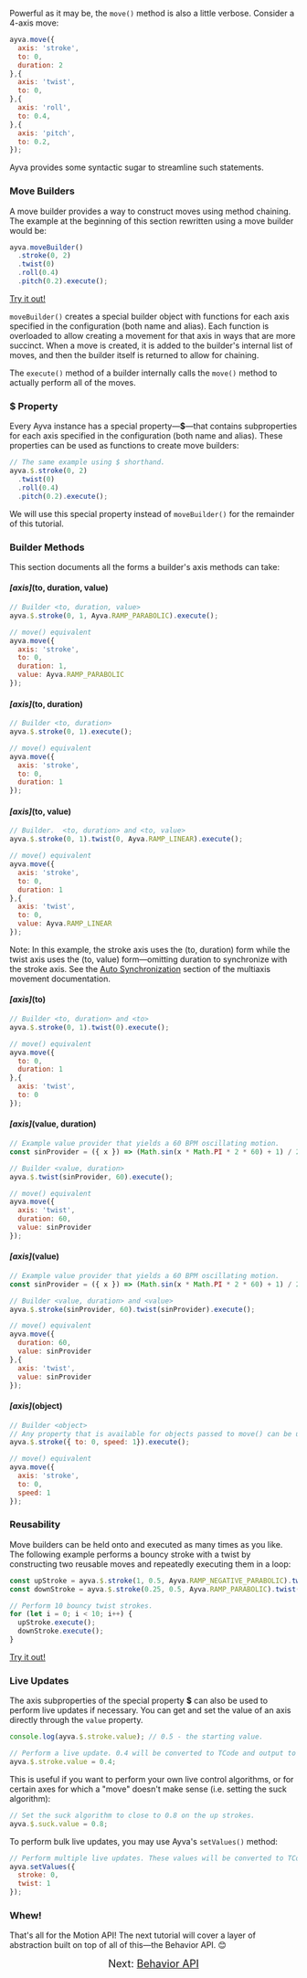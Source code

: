 Powerful as it may be, the ```move()``` method is also a little verbose. Consider a 4-axis move:

```javascript
ayva.move({
  axis: 'stroke',
  to: 0,
  duration: 2
},{
  axis: 'twist',
  to: 0,
},{
  axis: 'roll',
  to: 0.4,
},{
  axis: 'pitch',
  to: 0.2,
});
```

Ayva provides some syntactic sugar to streamline such statements.

<h3 id="move-builders">Move Builders</h3>

A move builder provides a way to construct moves using method chaining. The example at the beginning
of this section rewritten using a move builder would be:

```javascript
ayva.moveBuilder()
  .stroke(0, 2)
  .twist(0)
  .roll(0.4)
  .pitch(0.2).execute();
```

<a href="./tutorial-examples/move-builder-example-1.html" target="_blank">Try it out!</a>

```moveBuilder()``` creates a special builder object with functions for each axis specified in the configuration (both name and alias).
Each function is overloaded to allow creating a movement for that axis in ways that are more succinct. When a move is created, it is 
added to the builder's internal list of  moves, and then the builder itself is returned to allow for chaining.

The ```execute()``` method of a builder internally calls the ```move()``` method to actually perform all of the moves.

### $ Property
Every Ayva instance has a special property—__$__—that contains subproperties for each axis specified in the configuration (both name and alias).
These properties can be used as functions to create move builders:

```javascript
// The same example using $ shorthand.
ayva.$.stroke(0, 2)
  .twist(0)
  .roll(0.4)
  .pitch(0.2).execute();
```

We will use this special property instead of ```moveBuilder()``` for the remainder of this tutorial.

### Builder Methods

This section documents all the forms a builder's axis methods can take:

<h4><i>[axis]</i>(to, duration, value)</h4>

```javascript
// Builder <to, duration, value>
ayva.$.stroke(0, 1, Ayva.RAMP_PARABOLIC).execute();

// move() equivalent
ayva.move({
  axis: 'stroke',
  to: 0,
  duration: 1,
  value: Ayva.RAMP_PARABOLIC
});
```

<h4 class="pad-20"><i>[axis]</i>(to, duration)</h4>

```javascript
// Builder <to, duration>
ayva.$.stroke(0, 1).execute();

// move() equivalent
ayva.move({
  axis: 'stroke',
  to: 0,
  duration: 1
});
```

<h4 class="pad-20"><i>[axis]</i>(to, value)</h4>

```javascript
// Builder.  <to, duration> and <to, value>
ayva.$.stroke(0, 1).twist(0, Ayva.RAMP_LINEAR).execute();

// move() equivalent
ayva.move({
  axis: 'stroke',
  to: 0,
  duration: 1
},{
  axis: 'twist',
  to: 0,
  value: Ayva.RAMP_LINEAR
});
```
Note: In this example, the stroke axis uses the (to, duration) form while the twist axis uses the (to, value) form—omitting duration to synchronize
with the stroke axis. See the <a href="./tutorial-motion-api-multiaxis.html#auto-sync" target="_blank">Auto Synchronization</a> section
of the multiaxis movement documentation.

<h4 class="pad-20"><i>[axis]</i>(to)</h4>

```javascript
// Builder <to, duration> and <to>
ayva.$.stroke(0, 1).twist(0).execute();

// move() equivalent
ayva.move({
  to: 0,
  duration: 1
},{
  axis: 'twist',
  to: 0
});
```

<h4 class="pad-20"><i>[axis]</i>(value, duration)</h4>

```javascript
// Example value provider that yields a 60 BPM oscillating motion.
const sinProvider = ({ x }) => (Math.sin(x * Math.PI * 2 * 60) + 1) / 2; 

// Builder <value, duration>
ayva.$.twist(sinProvider, 60).execute();

// move() equivalent
ayva.move({
  axis: 'twist',
  duration: 60,
  value: sinProvider
});
```

<h4 class="pad-20"><i>[axis]</i>(value)</h4>

```javascript
// Example value provider that yields a 60 BPM oscillating motion.
const sinProvider = ({ x }) => (Math.sin(x * Math.PI * 2 * 60) + 1) / 2;

// Builder <value, duration> and <value>
ayva.$.stroke(sinProvider, 60).twist(sinProvider).execute();

// move() equivalent
ayva.move({
  duration: 60,
  value: sinProvider
},{
  axis: 'twist',
  value: sinProvider
});
```

<h4 class="pad-20"><i>[axis]</i>(object)</h4>

```javascript
// Builder <object>
// Any property that is available for objects passed to move() can be used here as well (except for 'axis')
ayva.$.stroke({ to: 0, speed: 1}).execute();

// move() equivalent
ayva.move({
  axis: 'stroke',
  to: 0,
  speed: 1
});
```

### Reusability

Move builders can be held onto and executed as many times as you like. The following example performs
a bouncy stroke with a twist by constructing two reusable moves and repeatedly executing them in a loop:

```javascript
const upStroke = ayva.$.stroke(1, 0.5, Ayva.RAMP_NEGATIVE_PARABOLIC).twist(0.25);
const downStroke = ayva.$.stroke(0.25, 0.5, Ayva.RAMP_PARABOLIC).twist(0.75);

// Perform 10 bouncy twist strokes.
for (let i = 0; i < 10; i++) {
  upStroke.execute();
  downStroke.execute();
}
```
<a href="./tutorial-examples/move-builder-bounce-example.html" target="_blank">Try it out!</a>

### Live Updates

The axis subproperties of the special property __$__ can also be used to perform live updates if necessary.
You can get and set the value of an axis directly through the ```value``` property.

```javascript
console.log(ayva.$.stroke.value); // 0.5 - the starting value.

// Perform a live update. 0.4 will be converted to TCode and output to the device immediately.
ayva.$.stroke.value = 0.4;
```

This is useful if you want to perform your own live control algorithms, 
or for certain axes for which a "move" doesn't make sense (i.e. setting the suck algorithm):

```javascript
// Set the suck algorithm to close to 0.8 on the up strokes.
ayva.$.suck.value = 0.8;
```

<!--Uncomment if and when this functionality becomes available.
### Updating Limits with $

The axis subproperties of __$__ also allow updating limits:

```javascript
ayva.$.stroke.min = 0.25;
ayva.$.stroke.max = 0.75;
```-->

To perform bulk live updates, you may use Ayva's ```setValues()``` method:

```javascript
// Perform multiple live updates. These values will be converted to TCode and output to the device immediately.
ayva.setValues({
  stroke: 0,
  twist: 1
});
```

### Whew!

That's all for the Motion API! The next tutorial will cover a layer of abstraction built on top of all of this—the Behavior API. 😊

<div style="text-align: center; font-size: 18px">Next: <a href="./tutorial-behavior-api.html">Behavior API</a></div>




